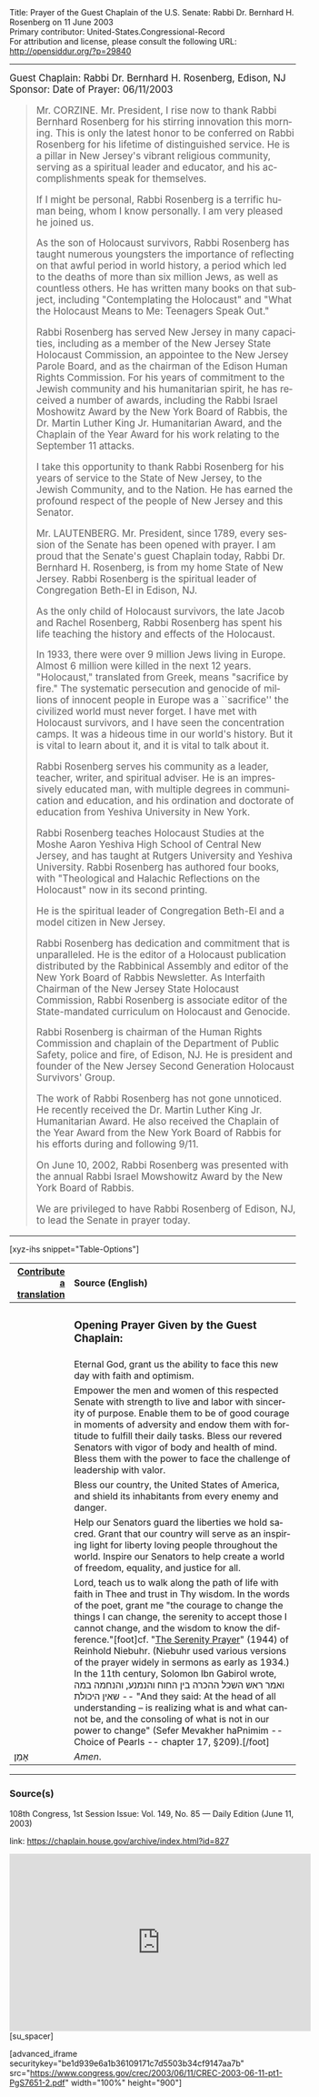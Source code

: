 <html>
<head></head>
<body>
Title: Prayer of the Guest Chaplain of the U.S. Senate: Rabbi Dr. Bernhard H. Rosenberg on 11 June 2003<br />
Primary contributor: United-States.Congressional-Record<br />
For attribution and license, please consult the following URL: <a href="http://opensiddur.org/?p=29840">http://opensiddur.org/?p=29840</a>
<p />
<hr />

<div class="english" lang="en" style="font-size:1.2em;">
Guest Chaplain: Rabbi Dr. Bernhard H. Rosenberg, Edison, NJ
Sponsor: 
Date of Prayer: 06/11/2003

<blockquote>
Mr. CORZINE. Mr. President, I rise now to thank Rabbi Bernhard Rosenberg for his stirring innovation this morning. This is only the latest honor to be conferred on Rabbi Rosenberg for his lifetime of distinguished service. He is a pillar in New Jersey's vibrant religious community, serving as a spiritual leader and educator, and his accomplishments speak for themselves.

If I might be personal, Rabbi Rosenberg is a terrific human being, whom I know personally. I am very pleased he joined us.

As the son of Holocaust survivors, Rabbi Rosenberg has taught numerous youngsters the importance of reflecting on that awful period in world history, a period which led to the deaths of more than six million Jews, as well as countless others. He has written many books on that subject, including "Contemplating the Holocaust" and "What the Holocaust Means to Me: Teenagers Speak Out."

Rabbi Rosenberg has served New Jersey in many capacities, including as a member of the New Jersey State Holocaust Commission, an appointee to the New Jersey Parole Board, and as the chairman of the Edison Human Rights Commission. For his years of commitment to the Jewish community and his humanitarian spirit, he has received a number of awards, including the Rabbi Israel Moshowitz Award by the New York Board of Rabbis, the Dr. Martin Luther King Jr. Humanitarian Award, and the Chaplain of the Year Award for his work relating to the September 11 attacks.

I take this opportunity to thank Rabbi Rosenberg for his years of service to the State of New Jersey, to the Jewish Community, and to the Nation. He has earned the profound respect of the people of New Jersey and this Senator.

Mr. LAUTENBERG. Mr. President, since 1789, every session of the Senate has been opened with prayer. I am proud that the Senate's guest Chaplain today, Rabbi Dr. Bernhard H. Rosenberg, is from my home State of New Jersey. Rabbi Rosenberg is the spiritual leader of Congregation Beth-El in Edison, NJ.

As the only child of Holocaust survivors, the late Jacob and Rachel Rosenberg, Rabbi Rosenberg has spent his life teaching the history and effects of the Holocaust.

In 1933, there were over 9 million Jews living in Europe. Almost 6 million were killed in the next 12 years. "Holocaust," translated from Greek, means "sacrifice by fire." The systematic persecution and genocide of millions of innocent people in Europe was a ``sacrifice'' the civilized world must never forget. I have met with Holocaust survivors, and I have seen the concentration camps. It was a hideous time in our world's history. But it is vital to learn about it, and it is vital to talk about it.

Rabbi Rosenberg serves his community as a leader, teacher, writer, and spiritual adviser. He is an impressively educated man, with multiple degrees in communication and education, and his ordination and doctorate of education from Yeshiva University in New York.

Rabbi Rosenberg teaches Holocaust Studies at the Moshe Aaron Yeshiva High School of Central New Jersey, and has taught at Rutgers University and Yeshiva University. Rabbi Rosenberg has authored four books, with "Theological and Halachic Reflections on the Holocaust" now in its second printing.

He is the spiritual leader of Congregation Beth-El and a model citizen in New Jersey.

Rabbi Rosenberg has dedication and commitment that is unparalleled. He is the editor of a Holocaust publication distributed by the Rabbinical Assembly and editor of the New York Board of Rabbis Newsletter. As Interfaith Chairman of the New Jersey State Holocaust Commission, Rabbi Rosenberg is associate editor of the State-mandated curriculum on Holocaust and Genocide.

Rabbi Rosenberg is chairman of the Human Rights Commission and chaplain of the Department of Public Safety, police and fire, of Edison, NJ. He is president and founder of the New Jersey Second Generation Holocaust Survivors' Group.

The work of Rabbi Rosenberg has not gone unnoticed. He recently received the Dr. Martin Luther King Jr. Humanitarian Award. He also received the Chaplain of the Year Award from the New York Board of Rabbis for his efforts during and following 9/11.

On June 10, 2002, Rabbi Rosenberg was presented with the annual Rabbi Israel Mowshowitz Award by the New York Board of Rabbis.

We are privileged to have Rabbi Rosenberg of Edison, NJ, to lead the Senate in prayer today.
</blockquote>

</div>

<hr />

[xyz-ihs snippet="Table-Options"]<table style="margin-left: auto; margin-right: auto;" class="draggable">
<thead><tr><th id="x" style="text-align: right;"><a href="/contributing/upload/">Contribute a translation</a></th><th style="text-align: left;">Source (English)</th></tr></thead>
<tbody>
<tr><td style="vertical-align:top;">
<div class="liturgy" lang="he">

</span></div></td>
 
<td style="vertical-align:top;">
<div class="english" lang="en">
<h3>Opening Prayer Given by the Guest Chaplain:</h3>
</div></td></tr>

<tr><td style="vertical-align:top;">
<div class="liturgy" lang="he">

</span></div></td>
 
<td style="vertical-align:top;">
<div class="english" lang="en">
Eternal God, 
grant us the ability 
to face this new day 
with faith and optimism. 
</div></td></tr>

<tr><td style="vertical-align:top;">
<div class="liturgy" lang="he">

</span></div></td>
 
<td style="vertical-align:top;">
<div class="english" lang="en">
Empower the men and women 
of this respected Senate 
with strength 
to live 
and labor 
with sincerity of purpose. 
Enable them 
to be of good courage 
in moments of adversity 
and endow them 
with fortitude 
to fulfill their daily tasks. 
Bless our revered Senators 
with vigor of body 
and health of mind. 
Bless them 
with the power 
to face the challenge of leadership 
with valor.
</div></td></tr>

<tr><td style="vertical-align:top;">
<div class="liturgy" lang="he">

</span></div></td>
 
<td style="vertical-align:top;">
<div class="english" lang="en">
Bless our country, 
the United States of America, 
and shield its inhabitants 
from every enemy and danger. 
</div></td></tr>

<tr><td style="vertical-align:top;">
<div class="liturgy" lang="he">

</span></div></td>
 
<td style="vertical-align:top;">
<div class="english" lang="en">
Help our Senators 
guard the liberties 
we hold sacred. 
Grant that our country will serve 
as an inspiring light for liberty 
loving people throughout the world. 
Inspire our Senators 
to help create a world of freedom, 
equality, 
and justice for all.
</div></td></tr>

<tr><td style="vertical-align:top;">
<div class="liturgy" lang="he">

</span></div></td>
 
<td style="vertical-align:top;">
<div class="english" lang="en">
Lord, 
teach us to walk along the path of life 
with faith in Thee 
and trust in Thy wisdom. 
In the words of the poet, 
grant me "the courage to change the things I can change, 
the serenity to accept those I cannot change, 
and the wisdom to know the difference."[foot]cf. "<a href="https://en.wikipedia.org/wiki/Serenity_Prayer">The Serenity Prayer</a>" (1944) of Reinhold Niebuhr. (Niebuhr used various versions of the prayer widely in sermons as early as 1934.) In the 11th century, Solomon Ibn Gabirol wrote, ואמר ראש השכל ההכרה בין החוח והנמנע, והנחמה במה שאין היכולת -- "And they said: At the head of all understanding – is realizing what is and what cannot be, and the consoling of what is not in our power to change" (Sefer Mevakher haPnimim -- Choice of Pearls -- chapter 17, §209).[/foot]
</div></td></tr>


<tr><td style="vertical-align:top;">
<div class="liturgy" lang="he">
אָמֵן׃
</span></div></td>
 
<td style="vertical-align:top;">
<div class="english" lang="en">
<em>Amen</em>.
</div></td></tr>
</tbody></table>

<hr />

<h3>Source(s)</h3>

108th Congress, 1st Session
Issue: Vol. 149, No. 85 — Daily Edition (June 11, 2003)

link: https://chaplain.house.gov/archive/index.html?id=827

<iframe width=530 height=312 src='https://www.c-span.org/video/standalone/?c4501566/user-clip-rabbi-bernhard-rosenberg-temple-beth-el' allowfullscreen='allowfullscreen' frameborder=0></iframe>[su_spacer]

[advanced_iframe securitykey="be1d939e6a1b36109171c7d5503b34cf9147aa7b" src="https://www.congress.gov/crec/2003/06/11/CREC-2003-06-11-pt1-PgS7651-2.pdf" width="100%" height="900"]
</body>
</html>